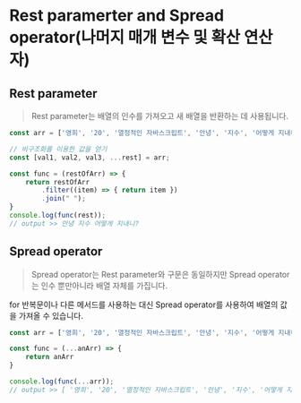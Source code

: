 # Rest paramerter and Spread operator(나머지 매개 변수 및 확산 연산자)

## Rest parameter
>Rest parameter는 배열의 인수를 가져오고 새 배열을 반환하는 데 사용됩니다.

```js
const arr = ['영희', '20', '열정적인 자바스크립트', '안녕', '지수', '어떻게 지내니?'];

// 비구조화를 이용한 값을 얻기
const [val1, val2, val3, ...rest] = arr;

const func = (restOfArr) => {
    return restOfArr
        .filter((item) => { return item })
        .join(" ");
}
console.log(func(rest));
// output >> 안녕 지수 어떻게 지내니?
```

## Spread operator
>Spread operator는 Rest parameter와 구문은 동일하지만 Spread operator는 인수 뿐만아니라 배열 자체를 가집니다. 

for 반복문이나 다른 메서드를 사용하는 대신 Spread operator를 사용하여 배열의 값을 가져올 수 있습니다.

``` js
const arr = ['영희', '20', '열정적인 자바스크립트', '안녕', '지수', '어떻게 지내니?'];

const func = (...anArr) => {
    return anArr
}

console.log(func(...arr));
// output >> [ '영희', '20', '열정적인 자바스크립트', '안녕', '지수', '어떻게 지내니?' ]
```